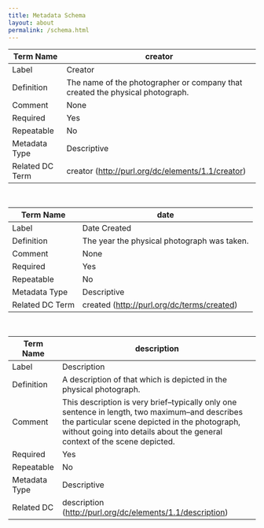```yaml
---
title: Metadata Schema
layout: about
permalink: /schema.html
---
```


| Term Name | creator |
| --- | --- |
| Label | Creator |
| Definition | The name of the photographer or company that created the physical photograph. |
| Comment | None |
| Required | Yes |
| Repeatable | No |
| Metadata Type | Descriptive |
| Related DC Term | creator (http://purl.org/dc/elements/1.1/creator) |

&nbsp;<br>

| Term Name | date |
| --- | --- |
| Label | Date Created |
| Definition | The year the physical photograph was taken. |
| Comment | None |
| Required | Yes |
| Repeatable | No |
| Metadata Type | Descriptive |
| Related DC Term | created (http://purl.org/dc/terms/created) |

&nbsp;<br>

| Term Name     | description                                                                                                                                                                                                                  |
| ------------- | ---------------------------------------------------------------------------------------------------------------------------------------------------------------------------------------------------------------------------- |
| Label         | Description                                                                                                                                                                                                                  |
| Definition    | A description of that which is depicted in the physical photograph.                                                                                                                                                          |
| Comment       | This description is very brief–typically only one sentence in length, two maximum–and describes the particular scene depicted in the photograph, without going into details about the general context of the scene depicted. |
| Required      | Yes                                                                                                                                                                                                                          |
| Repeatable    | No                                                                                                                                                                                                                           |
| Metadata Type | Descriptive                                                                                                                                                                                                                  |
| Related DC    | description (http://purl.org/dc/elements/1.1/description)  

